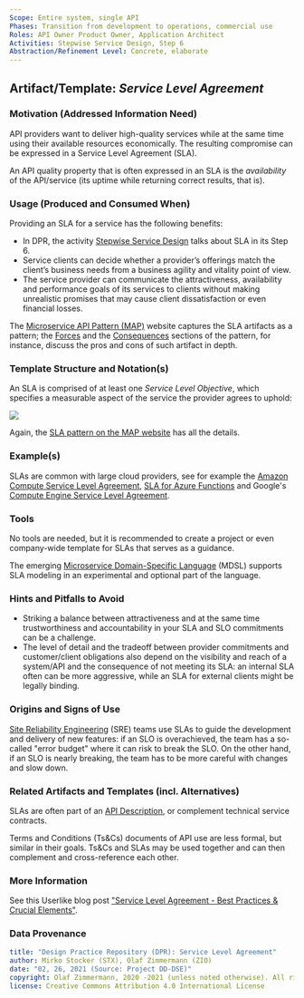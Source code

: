 ```yaml
---
Scope: Entire system, single API
Phases: Transition from development to operations, commercial use
Roles: API Owner Product Owner, Application Architect
Activities: Stepwise Service Design, Step 6
Abstraction/Refinement Level: Concrete, elaborate 
---
```



Artifact/Template: *Service Level Agreement*
--------------------------------------------

### Motivation (Addressed Information Need) 
API providers want to deliver high-quality services while at the same time using their available resources economically. The resulting compromise can be expressed in a Service Level Agreement (SLA). 

An API quality property that is often expressed in an SLA is the *availability* of the API/service (its uptime while returning correct results, that is).


### Usage (Produced and Consumed When)
Providing an SLA for a service has the following benefits: 

* In DPR, the activity [Stepwise Service Design](../activities/SDPR-StepwiseServiceDesign.md) talks about SLA in its Step 6.
* Service clients can decide whether a provider’s offerings match the client’s business needs from a business agility and vitality point of view.
* The service provider can communicate the attractiveness, availability and performance goals of its services to clients without making unrealistic promises that may cause client dissatisfaction or even financial losses.

The [Microservice API Pattern (MAP)](https://microservice-api-patterns.org/) website captures the SLA artifacts as a pattern; the [Forces](https://www.microservice-api-patterns.org/patterns/quality/qualityManagementAndGovernance/ServiceLevelAgreement#sec:ServiceLevelAgreement:Forces) and the [Consequences](https://www.microservice-api-patterns.org/patterns/quality/qualityManagementAndGovernance/ServiceLevelAgreement#sec:ServiceLevelAgreement:Consequences) sections of the pattern, for instance, discuss the pros and cons of such artifact in depth.

### Template Structure and Notation(s)
An SLA is comprised of at least one *Service Level Objective*, which specifies a measurable aspect of the service the provider agrees to uphold:

![](https://www.microservice-api-patterns.org/patterns/quality/qualityManagementAndGovernance/plantuml-images/42eccd72824320a88d354f225b467c2c461e7386.png)

Again, the [SLA pattern on the MAP website](https://www.microservice-api-patterns.org/patterns/quality/qualityManagementAndGovernance/ServiceLevelAgreement#sec:ServiceLevelAgreement:Solution) has all the details.


### Example(s)
SLAs are common with large cloud providers, see for example the [Amazon Compute Service Level Agreement](https://aws.amazon.com/compute/sla/), [SLA for Azure Functions](https://azure.microsoft.com/en-us/support/legal/sla/functions/v1_0/) and Google's [Compute Engine Service Level Agreement](https://cloud.google.com/compute/sla).


### Tools
No tools are needed, but it is recommended to create a project or even company-wide template for SLAs that serves as a guidance.

The emerging [Microservice Domain-Specific Language](https://microservice-api-patterns.github.io/MDSL-Specification/optionalparts) (MDSL) supports SLA modeling in an experimental and optional part of the language. 


### Hints and Pitfalls to Avoid

* Striking a balance between attractiveness and at the same time trustworthiness and accountability in your SLA and SLO commitments can be a challenge. 
* The level of detail and the tradeoff between provider commitments and customer/client obligations also depend on the visibility and reach of a system/API and the consequence of not meeting its SLA: an internal SLA often can be more aggressive, while an SLA for external clients might be legally binding. 


### Origins and Signs of Use
[Site Reliability Engineering](https://cloud.google.com/blog/products/gcp/sre-vs-devops-competing-standards-or-close-friends) (SRE) teams use SLAs to guide the development and delivery of new features: if an SLO is overachieved, the team has a so-called "error budget" where it can risk to break the SLO. On the other hand, if an SLO is nearly breaking, the team has to be more careful with changes and slow down.


### Related Artifacts and Templates (incl. Alternatives)
SLAs are often part of an [API Description](SDPR-APIDescription.md), or complement technical service contracts. 

Terms and Conditions (Ts&Cs) documents of API use are less formal, but similar in their goals. Ts&Cs and SLAs may be used together and can then complement and cross-reference each other. 


### More Information
See this Userlike blog post ["Service Level Agreement - Best Practices & Crucial Elements"](https://www.userlike.com/en/blog/service-level-agreement-best-practices).


### Data Provenance 

```yaml
title: "Design Practice Repository (DPR): Service Level Agreement"
author: Mirko Stocker (STX), Olaf Zimmermann (ZIO)
date: "02, 26, 2021 (Source: Project DD-DSE)"
copyright: Olaf Zimmermann, 2020 -2021 (unless noted otherwise). All rights reserved.
license: Creative Commons Attribution 4.0 International License
```
